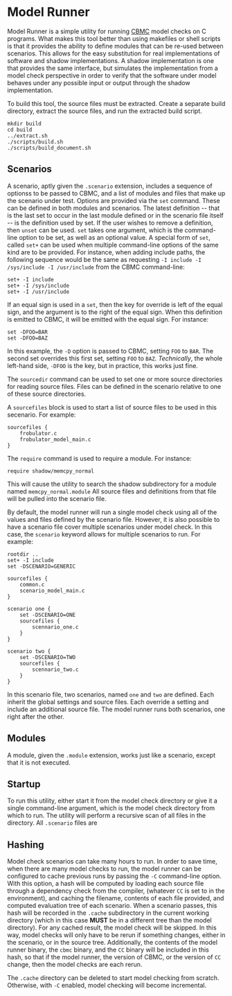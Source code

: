 Model Runner
============

Model Runner is a simple utility for running [CBMC][cbmc-link] model checks on C
programs.  What makes this tool better than using makefiles or shell scripts is
that it provides the ability to define modules that can be re-used between
scenarios.  This allows for the easy substitution for real implementations of
software and shadow implementations.  A shadow implementation is one that
provides the same interface, but simulates the implementation from a model check
perspective in order to verify that the software under model behaves under any
possible input or output through the shadow implementation.

[cbmc-link]: https://www.cprover.org/cbmc/

To build this tool, the source files must be extracted.  Create a separate build
directory, extract the source files, and run the extracted build script.

    mkdir build
    cd build
    ../extract.sh
    ./scripts/build.sh
    ./scripts/build_document.sh

Scenarios
---------

A scenario, aptly given the `.scenario` extension, includes a sequence of
optionss to be passed to CBMC, and a list of modules and files that make up the
scenario under test.  Options are provided via the `set` command.  These can be
defined in both modules and scenarios. The latest definition -- that is the last
set to occur in the last module defined or in the scenario file itself -- is the
definition used by set.  If the user wishes to remove a definition, then `unset`
can be used.  `set` takes one argument, which is the command-line option to be
set, as well as an optional value.  A special form of `set`, called `set+` can
be used when multiple command-line options of the same kind are to be provided.
For instance, when adding include paths, the following sequence would be the
same as requesting `-I include -I /sys/include -I /usr/include` from the CBMC
command-line:

    set+ -I include
    set+ -I /sys/include
    set+ -I /usr/include

If an equal sign is used in a `set`, then the key for override is left of the
equal sign, and the argument is to the right of the equal sign. When this
definition is emitted to CBMC, it will be emitted with the equal sign.  For
instance:

    set -DFOO=BAR
    set -DFOO=BAZ

In this example, the `-D` option is passed to CBMC, setting `FOO` to `BAR`. The
second set overrides this first set, setting `FOO` to `BAZ`.  _Technically_, the
whole left-hand side, `-DFOO` is the key, but in practice, this works just fine.

The `sourcedir` command can be used to set one or more source directories for
reading source files.  Files can be defined in the scenario relative to one of
these source directories.

A `sourcefiles` block is used to start a list of source files to be used in this
secenario.  For example:

    sourcefiles {
        frobulator.c
        frobulator_model_main.c
    }

The `require` command is used to require a module.  For instance:

    require shadow/memcpy_normal

This will cause the utility to search the shadow subdirectory for a module
named `memcpy_normal.module`  All source files and definitions from that file
will be pulled into the scenario file.

By default, the model runner will run a single model check using all of the
values and files defined by the scenario file.  However, it is also possible to
have a scenario file cover multiple scenarios under model check.  In this case,
the `scenario` keyword allows for multiple scenarios to run.  For example:

    rootdir ..
    set+ -I include
    set -DSCENARIO=GENERIC
    
    sourcefiles {
        common.c
        scenario_model_main.c
    }
    
    scenario one {
        set -DSCENARIO=ONE
        sourcefiles {
            scennario_one.c
        }
    }
    
    scenario two {
        set -DSCENARIO=TWO
        sourcefiles {
            scennario_two.c
        }
    }

In this scenario file, two scenarios, named `one` and `two` are defined.  Each
inherit the global settings and source files.  Each override a setting and
include an additional source file.  The model runner runs both scenarios, one
right after the other.

Modules
-------

A module, given the `.module` extension, works just like a scenario, except that
it is not executed.

Startup
-------

To run this utility, either start it from the model check directory or give it a
single command-line argument, which is the model check directory from which to
run.  The utility will perform a recursive scan of all files in the directory.
All `.scenario` files are

Hashing
-------

Model check scenarios can take many hours to run.  In order to save time, when
there are many model checks to run, the model runner can be configured to cache
previous runs by passing the `-C` command-line option.  With this option, a hash
will be computed by loading each source file through a dependency check from the
compiler, (whatever `CC` is set to in the environment), and caching the
filename, contents of each file provided, and computed evaluation tree of each
scenario.  When a scenario passes, this hash will be recorded in the `.cache`
subdirectory in the current working directory (which in this case **MUST** be in
a different tree than the model directory).  For any cached result, the model
check will be skipped.  In this way, model checks will only have to be rerun if
something changes, either in the scenario, or in the source tree.  Additionally,
the contents of the model runner binary, the `cbmc` binary, and the `CC`
binary will be included in this hash, so that if the model runner, the version
of CBMC, or the version of `CC` change, then the model checks are each rerun.

The `.cache` directory can be deleted to start model checking from scratch.
Otherwise, with `-C` enabled, model checking will become incremental.
